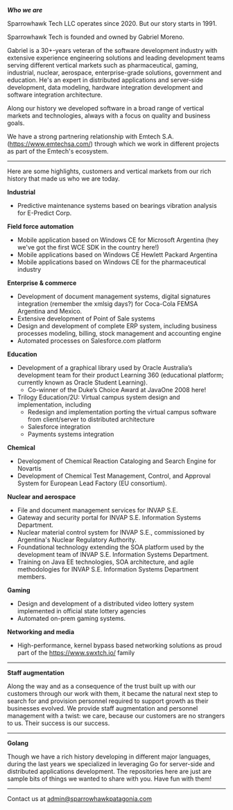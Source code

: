 
***Who we are***

Sparrowhawk Tech LLC operates since 2020. But our story starts in 1991.

Sparrowhawk Tech is founded and owned by Gabriel Moreno.

Gabriel is a 30+-years veteran of the software development industry with extensive experience engineering solutions and leading development teams serving different vertical markets such as pharmaceutical, gaming, industrial, nuclear, aerospace, enterprise-grade solutions, government and education.
He's an expert in distributed applications and server-side development, data modeling, hardware integration development and software integration architecture.

Along our history we developed software in a broad range of vertical markets and technologies, always with a focus on quality and business goals.

We have a strong partnering relationship with Emtech S.A. (https://www.emtechsa.com/) through which we work in different projects as part of the Emtech's ecosystem.

---

Here are some highlights, customers and vertical markets from our rich history that made us who we are today.

**Industrial**

* Predictive maintenance systems based on bearings vibration analysis for E-Predict Corp.

**Field force automation**
  * Mobile application based on Windows CE for Microsoft Argentina (hey we've got the first WCE SDK in the country here!)
  * Mobile applications based on Windows CE Hewlett Packard Argentina 
  * Mobile applications based on Windows CE for the pharmaceutical industry

**Enterprise & commerce**
* Development of document management systems, digital signatures integration (remember the xmlsig days?) for Coca-Cola FEMSA Argentina and Mexico.
* Extensive development of Point of Sale systems
* Design and development of complete ERP system, including business processes modeling, billing, stock management and accounting engine
* Automated processes on Salesforce.com platform

**Education**

* Development of a graphical library used by Oracle Australia’s development team for their product Learning 360 (educational platform; currently known as Oracle Student Learning).
    * Co-winner of the Duke’s Choice Award at JavaOne 2008 here!
* Trilogy Education/2U: Virtual campus system design and implementation, including
  * Redesign and implementation porting the virtual campus software from client/server to distributed architecture
  * Salesforce integration
  * Payments systems integration 

**Chemical**

* Development of Chemical Reaction Cataloging and Search Engine for Novartis
* Development of Chemical Test Management, Control, and Approval System for European Lead Factory (EU consortium).

**Nuclear and aerospace**

* File and document management services for INVAP S.E.
* Gateway and security portal for INVAP S.E. Information Systems Department.
* Nuclear material control system for INVAP S.E., commissioned by Argentina's Nuclear Regulatory Authority.
* Foundational technology extending the SOA platform used by the development team of INVAP S.E. Information Systems Department.
* Training on Java EE technologies, SOA architecture, and agile methodologies for INVAP S.E. Information Systems Department members.

**Gaming**

* Design and development of a distributed video lottery system implemented in official state lottery agencies
* Automated on-prem gaming systems.

**Networking and media**
* High-performance, kernel bypass based networking solutions as proud part of the https://www.swxtch.io/ family

---

**Staff augmentation**

Along the way and as a consequence of the trust built up with our customers through our work with them, it became the natural next step to search for  and provision 
personnel required to support growth as their businesses evolved. We provide staff augmentation and personnel management with a twist: we care, because our customers are no strangers to us. Their success is our success.


---

**Golang**

Though we have a rich history developing in different major languages, during the last years we specialized in leveraging Go for server-side and distributed applications
development. The repositories here are just are sample bits of things we wanted to share with you. Have fun with them!


---

Contact us at admin@sparrowhawkpatagonia.com

